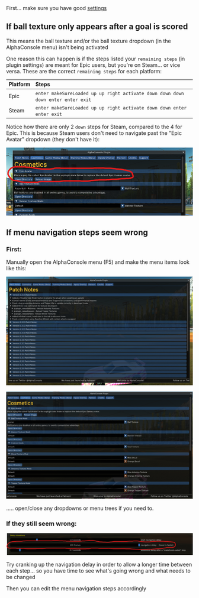<br>
<br>

First... make sure you have good [settings](./Settings.md)

## If ball texture only appears after a goal is scored
This means the ball texture and/or the ball texture dropdown (in the AlphaConsole menu) isn't being activated

One reason this can happen is if the steps listed your `remaining steps` (in plugin settings) are meant for Epic users, but you're on Steam... or vice versa. These are the correct `remaining steps` for each platform:

| Platform | Steps |
|:---|:---|
Epic | ```enter makeSureLoaded up up right activate down down down down enter enter exit```
Steam | ```enter makeSureLoaded up up right activate down down enter enter exit```

Notice how there are only 2 `down` steps for Steam, compared to the 4 for Epic. This is because Steam users don't need to navigate past the "Epic Avatar" dropdown (they don't have it):

![](./images/epic_avatar.png)


## If menu navigation steps seem wrong

### First:

Manually open the AlphaConsole menu (F5) and make the menu items look like this:

![](./images/patch_notes.png)

![](./images/cosmetics.png)

..... open/close any dropdowns or menu trees if you need to.


### If they still seem wrong:

![](./images/crank_dat_bih.png)

Try cranking up the navigation delay in order to allow a longer time between each step... so you have time to see what's going wrong and what needs to be changed

Then you can edit the menu navigation steps accordingly

